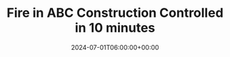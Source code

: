 ---
title: "Fire in ABC Construction Controlled in 10 minutes"
description: "Lorem ipsum dolor sit amet consectetur. Dui consectetur tristique dui nam purus sollicitudin ac enim."
slug: "8-fire-in-abc-construction-controlled-in-10-minutes"
date: 2024-07-01T06:00:00+00:00
years: ["mission-2024"]
number: "12345"
draft: false
---